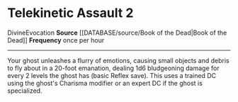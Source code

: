 ﻿---
actions: '[two-actions]'
cost: null
element: null
frequency: once per hour
id: '1169'
name: Telekinetic Assault
rarity: Common
requirement: null
rus_type_level: null
school: Evocation
source: '[[DATABASE/source/Book of the Dead|Book of the Dead]]'
trait:
- '[[DATABASE/trait/Divine|Divine]]'
- '[[DATABASE/trait/Evocation|Evocation]]'
trigger: null
type: Action

---
# Telekinetic Assault <span class="action-icon">2</span>

<span class="item-trait">Divine</span><span class="item-trait">Evocation</span>
**Source** [[DATABASE/source/Book of the Dead|Book of the Dead]]
**Frequency** once per hour

---
Your ghost unleashes a flurry of emotions, causing small objects and debris to fly about in a 20-foot emanation, dealing 1d6 bludgeoning damage for every 2 levels the ghost has (basic Reflex save). This uses a trained DC using the ghost's Charisma modifier or an expert DC if the ghost is specialized.